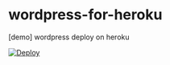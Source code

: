 # wordpress-for-heroku

[demo] wordpress deploy on heroku
 
[![Deploy](https://www.herokucdn.com/deploy/button.svg)](https://heroku.com/deploy?template=https://github.com/40740/hhwp/tree/main)
